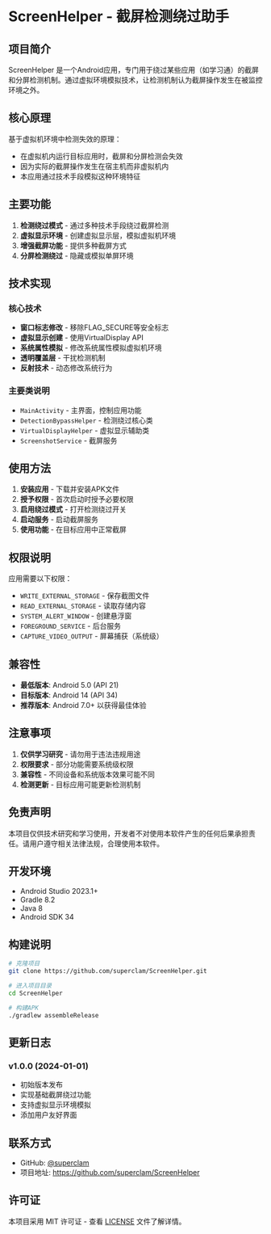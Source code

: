# ScreenHelper - 截屏检测绕过助手

## 项目简介

ScreenHelper 是一个Android应用，专门用于绕过某些应用（如学习通）的截屏和分屏检测机制。通过虚拟环境模拟技术，让检测机制认为截屏操作发生在被监控环境之外。

## 核心原理

基于虚拟机环境中检测失效的原理：
- 在虚拟机内运行目标应用时，截屏和分屏检测会失效
- 因为实际的截屏操作发生在宿主机而非虚拟机内
- 本应用通过技术手段模拟这种环境特征

## 主要功能

1. **检测绕过模式** - 通过多种技术手段绕过截屏检测
2. **虚拟显示环境** - 创建虚拟显示层，模拟虚拟机环境
3. **增强截屏功能** - 提供多种截屏方式
4. **分屏检测绕过** - 隐藏或模拟单屏环境

## 技术实现

### 核心技术
- **窗口标志修改** - 移除FLAG_SECURE等安全标志
- **虚拟显示创建** - 使用VirtualDisplay API
- **系统属性模拟** - 修改系统属性模拟虚拟机环境
- **透明覆盖层** - 干扰检测机制
- **反射技术** - 动态修改系统行为

### 主要类说明
- `MainActivity` - 主界面，控制应用功能
- `DetectionBypassHelper` - 检测绕过核心类
- `VirtualDisplayHelper` - 虚拟显示辅助类
- `ScreenshotService` - 截屏服务

## 使用方法

1. **安装应用** - 下载并安装APK文件
2. **授予权限** - 首次启动时授予必要权限
3. **启用绕过模式** - 打开检测绕过开关
4. **启动服务** - 启动截屏服务
5. **使用功能** - 在目标应用中正常截屏

## 权限说明

应用需要以下权限：
- `WRITE_EXTERNAL_STORAGE` - 保存截图文件
- `READ_EXTERNAL_STORAGE` - 读取存储内容
- `SYSTEM_ALERT_WINDOW` - 创建悬浮窗
- `FOREGROUND_SERVICE` - 后台服务
- `CAPTURE_VIDEO_OUTPUT` - 屏幕捕获（系统级）

## 兼容性

- **最低版本**: Android 5.0 (API 21)
- **目标版本**: Android 14 (API 34)
- **推荐版本**: Android 7.0+ 以获得最佳体验

## 注意事项

1. **仅供学习研究** - 请勿用于违法违规用途
2. **权限要求** - 部分功能需要系统级权限
3. **兼容性** - 不同设备和系统版本效果可能不同
4. **检测更新** - 目标应用可能更新检测机制

## 免责声明

本项目仅供技术研究和学习使用，开发者不对使用本软件产生的任何后果承担责任。请用户遵守相关法律法规，合理使用本软件。

## 开发环境

- Android Studio 2023.1+
- Gradle 8.2
- Java 8
- Android SDK 34

## 构建说明

```bash
# 克隆项目
git clone https://github.com/superclam/ScreenHelper.git

# 进入项目目录
cd ScreenHelper

# 构建APK
./gradlew assembleRelease
```

## 更新日志

### v1.0.0 (2024-01-01)
- 初始版本发布
- 实现基础截屏绕过功能
- 支持虚拟显示环境模拟
- 添加用户友好界面

## 联系方式

- GitHub: [@superclam](https://github.com/superclam)
- 项目地址: https://github.com/superclam/ScreenHelper

## 许可证

本项目采用 MIT 许可证 - 查看 [LICENSE](LICENSE) 文件了解详情。
